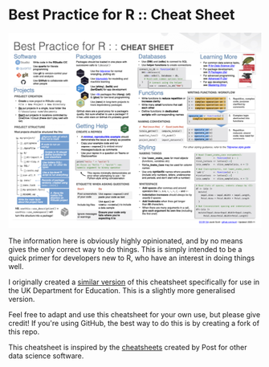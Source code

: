 # Best Practice for R :: Cheat Sheet

[![](cheatsheet.jpg)](cheatsheet.pdf)

The information here is obviously highly opinionated, and by no means gives
the only correct way to do things. This is simply intended to be a quick primer
for developers new to R, who have an interest in doing things well.

I originally created a 
[similar version](https://dfe-r-community.github.io/posts/2023-03-14-best-practice-essentials/) 
of this cheatsheet specifically for use in the UK Department for Education. This
is a slightly more generalised version.

Feel free to adapt and use this cheatsheet for your own use, but please give 
credit! If you're using GitHub, the best way to do this is by creating a 
fork of this repo.

This cheatsheet is inspired by the
[cheatsheets](https://github.com/rstudio/cheatsheets) created by Post for other
data science software. 
